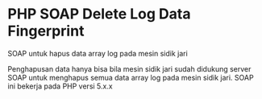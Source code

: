 # PHP SOAP Delete Log Data Fingerprint
SOAP untuk hapus data array log pada mesin sidik jari

Penghapusan data hanya bisa bila mesin sidik jari sudah didukung server SOAP untuk menghapus semua data array log pada mesin sidik jari. 
SOAP ini bekerja pada PHP versi 5.x.x
